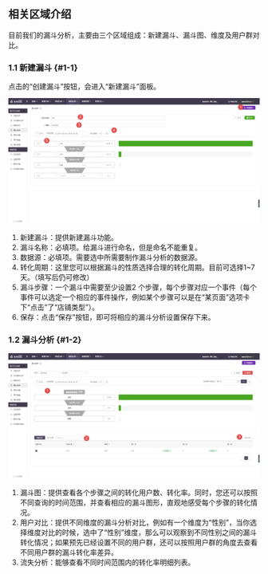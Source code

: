 ## 相关区域介绍

目前我们的漏斗分析，主要由三个区域组成：新建漏斗、漏斗图、维度及用户群对比。

### 1.1 新建漏斗 {#1-1}

点击的“创建漏斗”按钮，会进入“新建漏斗”面板。

![](/assets/ld/2.png)

1. 新建漏斗：提供新建漏斗功能。
2. 漏斗名称：必填项。给漏斗进行命名，但是命名不能重复。
3. 数据源：必填项。需要选中所需要制作漏斗分析的数据源。
4. 转化周期：这里您可以根据漏斗的性质选择合理的转化周期。目前可选择1~7天。（填写后仍可修改）
5. 漏斗步骤：一个漏斗中需要至少设置2 个步骤，每个步骤对应一个事件（每个事件可以选定一个相应的事件操作，例如某个步骤可以是在“某页面”选项卡下“点击”了“店铺类型”）。
6. 保存：点击“保存”按钮，即可将相应的漏斗分析设置保存下来。

### 1.2 漏斗分析 {#1-2}

![](/assets/ld/3.png)


1. 漏斗图：提供查看各个步骤之间的转化用户数、转化率。同时，您还可以按照不同查询的时间范围，并查看相应的漏斗图形，直观地感受每个步骤的转化情况。
2. 用户对比：提供不同维度的漏斗分析对比，例如有一个维度为“性别”，当你选择维度对比的时候，选中了“性别”维度，那么可以观察到不同性别之间的漏斗转化情况；如果预先已经设置不同的用户群，还可以按照用户群的角度去查看不同用户群的漏斗转化率差异。
3. 流失分析：能够查看不同时间范围内的转化率明细列表。


